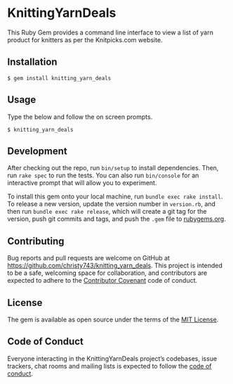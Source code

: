 # KnittingYarnDeals

This Ruby Gem provides a command line interface to view a list of yarn product for knitters as per the Knitpicks.com website.

## Installation

    $ gem install knitting_yarn_deals

## Usage

Type the below and follow the on screen prompts.

    $ knitting_yarn_deals

## Development

After checking out the repo, run `bin/setup` to install dependencies. Then, run `rake spec` to run the tests. You can also run `bin/console` for an interactive prompt that will allow you to experiment.

To install this gem onto your local machine, run `bundle exec rake install`. To release a new version, update the version number in `version.rb`, and then run `bundle exec rake release`, which will create a git tag for the version, push git commits and tags, and push the `.gem` file to [rubygems.org](https://rubygems.org/profiles/christy743).

## Contributing

Bug reports and pull requests are welcome on GitHub at https://github.com/christy743/knitting_yarn_deals. This project is intended to be a safe, welcoming space for collaboration, and contributors are expected to adhere to the [Contributor Covenant](http://contributor-covenant.org) code of conduct.

## License

The gem is available as open source under the terms of the [MIT License](http://opensource.org/licenses/MIT).

## Code of Conduct

Everyone interacting in the KnittingYarnDeals project’s codebases, issue trackers, chat rooms and mailing lists is expected to follow the [code of conduct](https://github.com/christy743/knitting_yarn_deals/blob/master/CODE_OF_CONDUCT.md).
